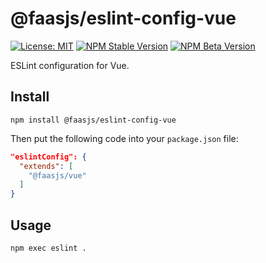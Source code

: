 # @faasjs/eslint-config-vue

[![License: MIT](https://img.shields.io/npm/l/@faasjs/eslint-config-vue.svg)](https://github.com/faasjs/faasjs/blob/main/packages/faasjs/eslint-config-vue/LICENSE)
[![NPM Stable Version](https://img.shields.io/npm/v/@faasjs/eslint-config-vue/stable.svg)](https://www.npmjs.com/package/@faasjs/eslint-config-vue)
[![NPM Beta Version](https://img.shields.io/npm/v/@faasjs/eslint-config-vue/beta.svg)](https://www.npmjs.com/package/@faasjs/eslint-config-vue)

ESLint configuration for Vue.

## Install

    npm install @faasjs/eslint-config-vue

Then put the following code into your `package.json` file:

```json
"eslintConfig": {
  "extends": [
    "@faasjs/vue"
  ]
}
```

## Usage

    npm exec eslint .
